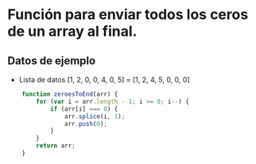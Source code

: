 # Función para enviar todos los ceros de un array al final.

## Datos de ejemplo
* Lista de datos [1, 2, 0, 0, 4, 0, 5] = [1, 2, 4, 5, 0, 0, 0]

```js
    function zeroesToEnd(arr) {
        for (var i = arr.length - 1; i >= 0; i--) {
            if (arr[i] === 0) {
                arr.splice(i, 1);
                arr.push(0);
            }
        }
        return arr;    
    }
```
